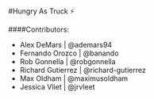 #Hungry As Truck ⚡

####Contributors:
- Alex DeMars | @ademars94
- Fernando Orozco | @banando
- Rob Gonnella | @robgonnella  
- Richard Gutierrez | @richard-gutierrez  
- Max Oldham | @maximusoldham  
- Jessica Vliet | @jrvleet
